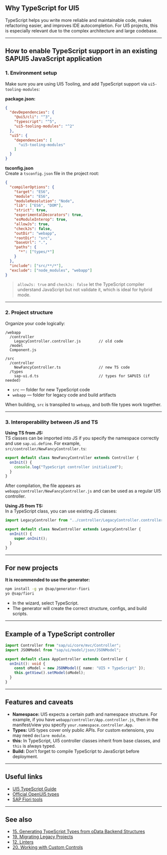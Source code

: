 ## Why TypeScript for UI5

TypeScript helps you write more reliable and maintainable code, makes refactoring easier, and improves IDE autocompletion. For UI5 projects, this is especially relevant due to the complex architecture and large codebase.

---

## How to enable TypeScript support in an existing SAPUI5 JavaScript application

### 1. Environment setup

Make sure you are using UI5 Tooling, and add TypeScript support via `ui5-tooling-modules`:

**package.json:**
```json
{
  "devDependencies": {
    "@ui5/cli": "^3",
    "typescript": "^5",
    "ui5-tooling-modules": "^2"
  },
  "ui5": {
    "dependencies": [
      "ui5-tooling-modules"
    ]
  }
}
```

**tsconfig.json**  
Create a `tsconfig.json` file in the project root:
```json
{
  "compilerOptions": {
    "target": "ES6",
    "module": "ES6",
    "moduleResolution": "Node",
    "lib": ["ES6", "DOM"],
    "strict": true,
    "experimentalDecorators": true,
    "esModuleInterop": true,
    "allowJs": true,
    "checkJs": false,
    "outDir": "webapp",
    "rootDir": "src",
    "baseUrl": ".",
    "paths": {
      "*": ["types/*"]
    }
  },
  "include": ["src/**/*"],
  "exclude": ["node_modules", "webapp"]
}
```
> `allowJs: true` and `checkJs: false` let the TypeScript compiler understand JavaScript but not validate it, which is ideal for hybrid mode.

---

### 2. Project structure

Organize your code logically:

```
/webapp
  /controller
    LegacyController.controller.js        // old code
  /model
  Component.js

/src
  /controller
    NewFancyController.ts                 // new TS code
  /types
    sap-ui.d.ts                           // types for SAPUI5 (if needed)
```
- `src` — folder for new TypeScript code
- `webapp` — folder for legacy code and build artifacts

When building, `src` is transpiled to `webapp`, and both file types work together.

---

### 3. Interoperability between JS and TS

**Using TS from JS:**  
TS classes can be imported into JS if you specify the namespace correctly and use `sap.ui.define`.
For example, `src/controller/NewFancyController.ts`:
```typescript
export default class NewFancyController extends Controller {
  onInit() {
    console.log("TypeScript controller initialized");
  }
}
```
After compilation, the file appears as `webapp/controller/NewFancyController.js` and can be used as a regular UI5 controller.

**Using JS from TS:**  
In a TypeScript class, you can use existing JS classes:
```typescript
import LegacyController from "../controller/LegacyController.controller";

export default class NewController extends LegacyController {
  onInit() {
    super.onInit();
  }
}
```

---

## For new projects

**It is recommended to use the generator:**
```bash
npm install -g yo @sap/generator-fiori
yo @sap/fiori
```
- In the wizard, select TypeScript.
- The generator will create the correct structure, configs, and build scripts.

---

## Example of a TypeScript controller

```typescript
import Controller from "sap/ui/core/mvc/Controller";
import JSONModel from "sap/ui/model/json/JSONModel";

export default class AppController extends Controller {
  onInit(): void {
    const oModel = new JSONModel({ name: "UI5 + TypeScript" });
    this.getView().setModel(oModel);
  }
}
```

---

## Features and caveats

- **Namespace:** UI5 expects a certain path and namespace structure. For example, if you have `webapp/controller/App.controller.js`, then in the manifest/view you specify `your.namespace.controller.App`.
- **Types:** UI5 types cover only public APIs. For custom extensions, you may need `declare module`.
- **this:** In TypeScript, UI5 controller classes inherit from base classes, and `this` is always typed.
- **Build:** Don’t forget to compile TypeScript to JavaScript before deployment.

---

## Useful links

- [UI5 TypeScript Guide](https://sap.github.io/ui5-typescript/)
- [Official OpenUI5 types](https://github.com/SAP/ui5-typescript)
- [SAP Fiori tools](https://sap.github.io/open-ux-tools/guides/fiori-tools/)

---

## See also
- [15. Generating TypeScript Types from oData Backend Structures](15.%20Generating%20TypeScript%20Types%20from%20oData%20Backend%20Structures.md)
- [19. Migrating Legacy Projects](19.%20Migrating%20Legacy%20Projects.md)
- [12. Linters](12.%20Linters.md)
- [20. Working with Custom Controls](20.%20Working%20with%20Custom%20Controls.md) 